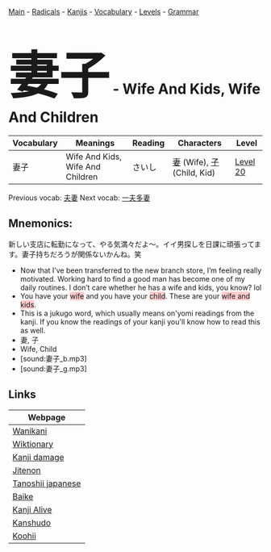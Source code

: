 <style> bigfont {font-size: 100px}</style>
[Main](../README.md) -
[Radicals](../radicals.md) -
[Kanjis](../kanjis.md) -
[Vocabulary](../vocabulary.md) -
[Levels](../levels.md) -
[Grammar](../grammar.md)
# <bigfont> 妻子</bigfont> - Wife And Kids, Wife And Children 

| Vocabulary | Meanings | Reading | Characters | Level |
| --- | --- | --- | --- | --- |
| 妻子 | Wife And Kids, Wife And Children | さいし |  [妻](../kanjis/妻.md) (Wife), [子](../kanjis/子.md) (Child, Kid) | [Level 20](../levels/wk_level20.md) |

Previous vocab: [夫妻](夫妻.md) Next vocab: [一夫多妻](一夫多妻.md) 

## Mnemonics:
新しい支店に転勤になって、やる気満々だよ〜。イイ男探しを日課に頑張ってます。妻子持ちだろうが関係ないかんね。笑
* Now that I’ve been transferred to the new branch store, I’m feeling really motivated. Working hard to find a good man has become one of my daily routines. I don’t care whether he has a wife and kids, you know? lol
* You have your <span style="background-color:#ffcccb"> wife</span> and you have your <span style="background-color:#ffcccb"> child</span>. These are your <span style="background-color:#ffcccb"> wife and kids</span>.
* This is a jukugo word, which usually means on'yomi readings from the kanji. If you know the readings of your kanji you'll know how to read this as well.
* 妻, 子
* Wife, Child
* [sound:妻子_b.mp3]
* [sound:妻子_g.mp3]


## Links 

| Webpage |
| --- |
| [Wanikani          ](https://www.wanikani.com/kanji/妻子) |
| [Wiktionary        ](https://en.wiktionary.org/wiki/妻子) |
| [Kanji damage      ](http://www.kanjidamage.com/kanji/search?utf8=✓&q=妻子) |
| [Jitenon           ](https://jitenon.com/kanji/妻子) |
| [Tanoshii japanese ](https://www.tanoshiijapanese.com/dictionary/kanji.cfm?k=妻子) |
| [Baike             ](https://baike.baidu.com/item/妻子) |
| [Kanji Alive       ](https://app.kanjialive.com/妻子) |
| [Kanshudo          ](https://www.kanshudo.com/searchmn?q=妻子) |
| [Koohii            ](https://kanji.koohii.com/study/kanji/妻子) |
